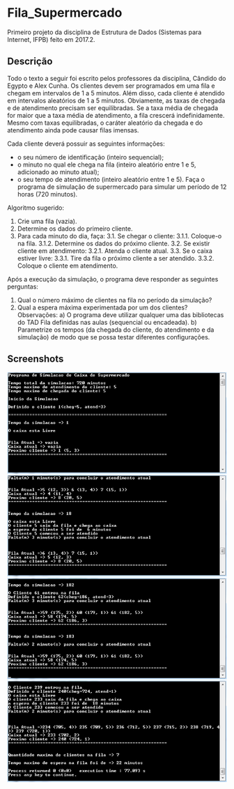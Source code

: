 # Fila_Supermercado
Primeiro projeto da disciplina de Estrutura de Dados (Sistemas para Internet, IFPB) feito em 2017.2.

## Descrição
Todo o texto a seguir foi escrito pelos professores da disciplina, Cândido do Egypto e Alex Cunha.
Os clientes devem ser programados em uma fila e chegam em intervalos de 1 a 5 minutos. Além disso, cada cliente é atendido em intervalos aleatórios de 1 a 5 minutos. Obviamente, as taxas de chegada e de atendimento precisam ser equilibradas. Se a taxa média de chegada for maior que a taxa média de atendimento, a fila crescerá indefinidamente. Mesmo com taxas equilibradas, o caráter aleatório da chegada e
do atendimento ainda pode causar filas imensas. 

Cada cliente deverá possuir as seguintes informações:
- o seu número de identificação (inteiro sequencial);
- o minuto no qual ele chega na fila (inteiro aleatório entre 1 e 5, adicionado ao minuto atual);
- o seu tempo de atendimento (inteiro aleatório entre 1 e 5).
Faça o programa de simulação de supermercado para simular um período de 12 horas (720 minutos).

Algoritmo sugerido:
1. Crie uma fila (vazia).
2. Determine os dados do primeiro cliente.
3. Para cada minuto do dia, faça:
3.1. Se chegar o cliente:
3.1.1. Coloque-o na fila.
3.1.2. Determine os dados do próximo cliente.
3.2. Se existir cliente em atendimento:
3.2.1. Atenda o cliente atual.
3.3. Se o caixa estiver livre:
3.3.1. Tire da fila o próximo cliente a ser atendido.
3.3.2. Coloque o cliente em atendimento.

Após a execução da simulação, o programa deve responder as seguintes perguntas:
1) Qual o número máximo de clientes na fila no período da simulação?
2) Qual a espera máxima experimentada por um dos clientes?
Observações:
a) O programa deve utilizar qualquer uma das bibliotecas do TAD Fila definidas nas aulas (sequencial ou encadeada).
b) Parametrize os tempos (da chegada do cliente, do atendimento e da simulação) de modo que se possa testar diferentes configurações.

## Screenshots

![Screenshot 1](/screenshots/1.png)
![Screenshot 2](/screenshots/2.png)
![Screenshot 3](/screenshots/3.png)
![Screenshot 4](/screenshots/4.png)
